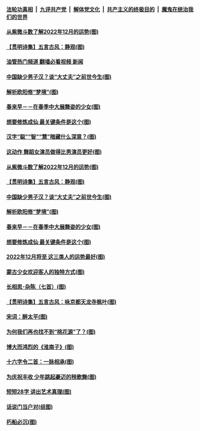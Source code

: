 ####  [法轮功真相](../../../../basic/blob/master/README.md?t=11290631) &nbsp;|&nbsp; [九评共产党](../../../../9ping.md/blob/master/README.md?t=11290631) &nbsp;|&nbsp; [解体党文化](../../../../jtdwh.md/blob/master/README.md?t=11290631)  &nbsp;|&nbsp; [共产主义的终极目的](../../../../gczydzjmd.md/blob/master/README.md?t=11290631) &nbsp;|&nbsp; [魔鬼在统治我们的世界](../../../../mgztzwmdsj.md/blob/master/README.md?t=11290631) 

#### [从紫微斗数了解2022年12月的运势(图)](../pages/p7/1022464.md?t=11290631) 

#### [【贯明诗集】五言古风：静观(图)](../pages/p7/1022758.md?t=11290631) 

#### [油管热门频道 翻墙必看视频 新闻](http://129.146.143.75:81/youtube.html?11290631)

#### [中国缺少男子汉？谈“大丈夫”之前世今生(图)](../pages/p7/1022616.md?t=11290631) 

#### [解析欧阳修“梦境”(图)](../pages/p7/1022302.md?t=11290631) 

#### [春来早－－在春季中大展舞姿的少女(图)](../pages/p7/1019896.md?t=11290631) 

#### [想要修炼成仙 最关键条件是这个(图)](../pages/p7/1022550.md?t=11290631) 

#### [汉字“聪”“智”“慧”暗藏什么深意？﻿(图)](../pages/p7/1022069.md?t=11290631) 

#### [这动作 舞蹈女演员做得比男演员更好(图)](../pages/p7/1022369.md?t=11290631) 

#### [从紫微斗数了解2022年12月的运势(图)](../pages/p7/1022464.md?t=11290631) 

#### [【贯明诗集】五言古风：静观(图)](../pages/p7/1022758.md?t=11290631) 

#### [中国缺少男子汉？谈“大丈夫”之前世今生(图)](../pages/p7/1022616.md?t=11290631) 

#### [解析欧阳修“梦境”(图)](../pages/p7/1022302.md?t=11290631) 

#### [春来早－－在春季中大展舞姿的少女(图)](../pages/p7/1019896.md?t=11290631) 

#### [想要修炼成仙 最关键条件是这个(图)](../pages/p7/1022550.md?t=11290631) 

#### [2022年12月将至 这三类人的运势最好(图)](../pages/p7/1022435.md?t=11290631) 

#### [蒙古少女欢迎客人的独特方式(图)](../pages/p7/1019894.md?t=11290631) 

#### [长相思･杂陈（七首）(图)](../pages/p7/1022587.md?t=11290631) 

#### [【贯明诗集】五言古风：咏京都天龙寺枫叶(图)](../pages/p7/1022653.md?t=11290631) 

#### [宋词：醉太平(图)](../pages/p7/1022558.md?t=11290631) 

#### [为何我们再也找不到“桃花源”了？(图)](../pages/p7/1022074.md?t=11290631) 

#### [博大而鸿烈的《淮南子》(图)](../pages/p7/1022450.md?t=11290631) 

#### [十六字令二首：一脉相承(图)](../pages/p7/1022513.md?t=11290631) 

#### [为庆祝丰收 少年跳起豪迈的秧歌舞(图)](../pages/p7/1019895.md?t=11290631) 

#### [短短28字 讲出艺术真理(图)](../pages/p7/1022232.md?t=11290631) 

#### [话说门当户对(组图)](../pages/p7/1022059.md?t=11290631) 

#### [朽船必沉(图)](../pages/p7/1022253.md?t=11290631) 

<img src='http://gfw-breaker.win/goodnews/indexes/p7.md' width='0px' height='0px'/>
